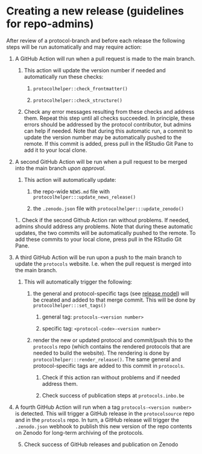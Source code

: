 # Creating a new release (guidelines for repo-admins)

After review of a protocol-branch and before each release the following steps will be run automatically and may require action:

1.  A GitHub Action will run when a pull request is made to the main branch.

    1.  This action will update the version number if needed and automatically run these checks:

        1.  `protocolhelper::check_frontmatter()`

        2.  `protocolhelper::check_structure()`

    2.  Check any error messages resulting from these checks and address them.
        Repeat this step until all checks succeeded.
        In principle, these errors should be addressed by the protocol contributor, but admins can help if needed.
        Note that during this automatic run, a commit to update the version number may be automatically pushed to the remote.
        If this commit is added, press pull in the RStudio Git Pane to add it to your local clone.

2.  A second GitHub Action will be run when a pull request to be merged into the main branch *upon approval*.

    1.  This action will automatically update:

        1.  the repo-wide `NEWS.md` file with `protocolhelper:::update_news_release()`

        2.  the `.zenodo.json` file with `protocolhelper:::update_zenodo()`

    1..
    Check if the second Github Action ran without problems.
    If needed, admins should address any problems.
    Note that during these automatic updates, the two commits will be automatically pushed to the remote.
    To add these commits to your local clone, press pull in the RStudio Git Pane.

3.  A third GitHub Action will be run upon a push to the main branch to update the `protocols` website.
    I.e. when the pull request is merged into the main branch.

    1.  This will automatically trigger the following:

        1.  the general and protocol-specific tags (see [release model](README.md#release-model)) will be created and added to that merge commit.
            This will be done by `protocolhelper:::set_tags()`

            1.  general tag: `protocols-<version number>`

            2.  specific tag: `<protocol-code>-<version number>`

        2.  render the new or updated protocol and commit/push this to the `protocols` repo (which contains the rendered protocols that are needed to build the website).
            The rendering is done by `protocolhelper:::render_release()`.
            The same general and protocol-specific tags are added to this commit in `protocols`.

            1.  Check if this action ran without problems and if needed address them.

            2.  Check success of publication steps at `protocols.inbo.be`

4.  A fourth GitHub Action will run when a tag `protocols-<version number>` is detected.
    This will trigger a GitHub release in the `protocolsource` repo and in the `protocols` repo.
    In turn, a GitHub release will trigger the `.zenodo.json` webhook to publish this new version of the repo contents on Zenodo for long-term archiving of the protocols.

    5.  Check success of GitHub releases and publication on Zenodo
